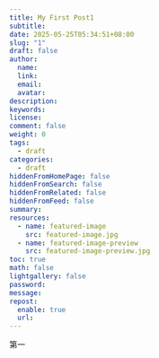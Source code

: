 ```yaml
---
title: My First Post1
subtitle: 
date: 2025-05-25T05:34:51+08:00
slug: "1"
draft: false
author:
  name: 
  link: 
  email: 
  avatar: 
description: 
keywords: 
license: 
comment: false
weight: 0
tags:
  - draft
categories:
  - draft
hiddenFromHomePage: false
hiddenFromSearch: false
hiddenFromRelated: false
hiddenFromFeed: false
summary: 
resources:
  - name: featured-image
    src: featured-image.jpg
  - name: featured-image-preview
    src: featured-image-preview.jpg
toc: true
math: false
lightgallery: false
password: 
message: 
repost:
  enable: true
  url:
---
```


<!--more-->
第一